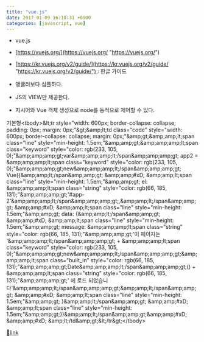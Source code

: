 ```yaml
---
title: "vue.js"
date: 2017-01-09 16:18:31 +0900
categories: [javascript, vue]
---
```


  
- vue.js
- [https://vuejs.org/](https://vuejs.org/ "https://vuejs.org/")
- [https://kr.vuejs.org/v2/guide/](https://kr.vuejs.org/v2/guide/ "https://kr.vuejs.org/v2/guide/") : 한글 가이드

- 앵귤러보다 심플하다.
- JS의 VIEW만 제공한다.
- 지시어와 Vue 객체 생성으로 node를 동적으로 제어할 수 있다.

기본형<table style="width: 600px; padding: 0px; margin: 0px; color: rgb(52, 73, 94); font-family: &quot;Source Sans Pro&quot;, &quot;Helvetica Neue&quot;, Arial, sans-serif; font-size: 15px;">&lt;tbody&gt;&amp;lt;tr style="width: 600px; border-collapse: collapse; padding: 0px; margin: 0px;"&amp;gt;&amp;amp;lt;td class="code" style="width: 600px; border-collapse: collapse; margin: 0px;"&amp;amp;gt;&amp;amp;amp;lt;span class="line" style="min-height: 1.5em;"&amp;amp;amp;gt;&amp;amp;amp;amp;lt;span class="keyword" style="color: rgb(233, 105, 0);"&amp;amp;amp;amp;gt;var&amp;amp;amp;amp;lt;/span&amp;amp;amp;amp;gt; app2 = &amp;amp;amp;amp;lt;span class="keyword" style="color: rgb(233, 105, 0);"&amp;amp;amp;amp;gt;new&amp;amp;amp;amp;lt;/span&amp;amp;amp;amp;gt; Vue({&amp;amp;amp;lt;/span&amp;amp;amp;gt;  &amp;amp;amp;#xD;
&amp;amp;amp;lt;span class="line" style="min-height: 1.5em;"&amp;amp;amp;gt;  el: &amp;amp;amp;amp;lt;span class="string" style="color: rgb(66, 185, 131);"&amp;amp;amp;amp;gt;'#app-2'&amp;amp;amp;amp;lt;/span&amp;amp;amp;amp;gt;,&amp;amp;amp;lt;/span&amp;amp;amp;gt;  &amp;amp;amp;#xD;
&amp;amp;amp;lt;span class="line" style="min-height: 1.5em;"&amp;amp;amp;gt;  data: {&amp;amp;amp;lt;/span&amp;amp;amp;gt;  &amp;amp;amp;#xD;
&amp;amp;amp;lt;span class="line" style="min-height: 1.5em;"&amp;amp;amp;gt;    message: &amp;amp;amp;amp;lt;span class="string" style="color: rgb(66, 185, 131);"&amp;amp;amp;amp;gt;'이 페이지는 '&amp;amp;amp;amp;lt;/span&amp;amp;amp;amp;gt; + &amp;amp;amp;amp;lt;span class="keyword" style="color: rgb(233, 105, 0);"&amp;amp;amp;amp;gt;new&amp;amp;amp;amp;lt;/span&amp;amp;amp;amp;gt;&amp;amp;amp;amp;lt;span class="built_in" style="color: rgb(66, 185, 131);"&amp;amp;amp;amp;gt;Date&amp;amp;amp;amp;lt;/span&amp;amp;amp;amp;gt;() + &amp;amp;amp;amp;lt;span class="string" style="color: rgb(66, 185, 131);"&amp;amp;amp;amp;gt;' 에 로드 되었습니다'&amp;amp;amp;amp;lt;/span&amp;amp;amp;amp;gt;&amp;amp;amp;lt;/span&amp;amp;amp;gt;  &amp;amp;amp;#xD;
&amp;amp;amp;lt;span class="line" style="min-height: 1.5em;"&amp;amp;amp;gt;  }&amp;amp;amp;lt;/span&amp;amp;amp;gt;  &amp;amp;amp;#xD;
&amp;amp;amp;lt;span class="line" style="min-height: 1.5em;"&amp;amp;amp;gt;})&amp;amp;amp;lt;/span&amp;amp;amp;gt;&amp;amp;amp;#xD;
&amp;amp;amp;#xD;
&amp;amp;lt;/td&amp;amp;gt;&amp;lt;/tr&amp;gt;&lt;/tbody&gt;</table>


[🔗link](http://www.mins01.com/mh/tech/read/1053)